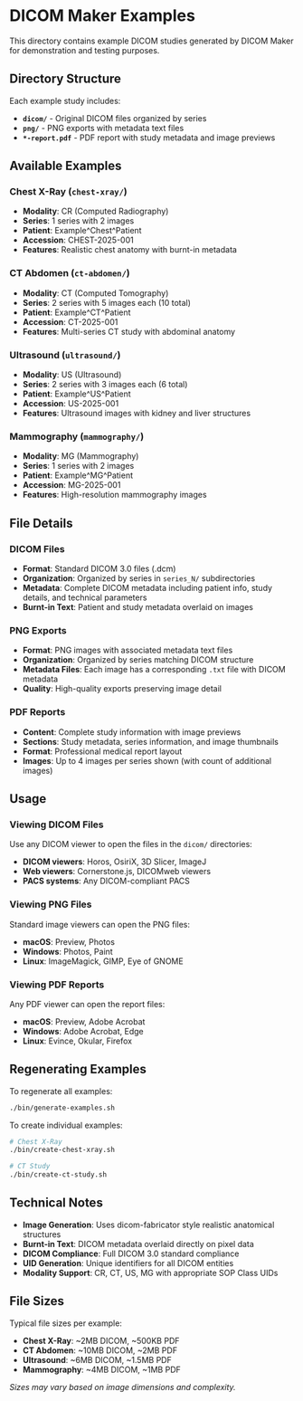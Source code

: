 # DICOM Maker Examples

This directory contains example DICOM studies generated by DICOM Maker for demonstration and testing purposes.

## Directory Structure

Each example study includes:

- **`dicom/`** - Original DICOM files organized by series
- **`png/`** - PNG exports with metadata text files
- **`*-report.pdf`** - PDF report with study metadata and image previews

## Available Examples

### Chest X-Ray (`chest-xray/`)
- **Modality**: CR (Computed Radiography)
- **Series**: 1 series with 2 images
- **Patient**: Example^Chest^Patient
- **Accession**: CHEST-2025-001
- **Features**: Realistic chest anatomy with burnt-in metadata

### CT Abdomen (`ct-abdomen/`)
- **Modality**: CT (Computed Tomography)
- **Series**: 2 series with 5 images each (10 total)
- **Patient**: Example^CT^Patient
- **Accession**: CT-2025-001
- **Features**: Multi-series CT study with abdominal anatomy

### Ultrasound (`ultrasound/`)
- **Modality**: US (Ultrasound)
- **Series**: 2 series with 3 images each (6 total)
- **Patient**: Example^US^Patient
- **Accession**: US-2025-001
- **Features**: Ultrasound images with kidney and liver structures

### Mammography (`mammography/`)
- **Modality**: MG (Mammography)
- **Series**: 1 series with 2 images
- **Patient**: Example^MG^Patient
- **Accession**: MG-2025-001
- **Features**: High-resolution mammography images

## File Details

### DICOM Files
- **Format**: Standard DICOM 3.0 files (.dcm)
- **Organization**: Organized by series in `series_N/` subdirectories
- **Metadata**: Complete DICOM metadata including patient info, study details, and technical parameters
- **Burnt-in Text**: Patient and study metadata overlaid on images

### PNG Exports
- **Format**: PNG images with associated metadata text files
- **Organization**: Organized by series matching DICOM structure
- **Metadata Files**: Each image has a corresponding `.txt` file with DICOM metadata
- **Quality**: High-quality exports preserving image detail

### PDF Reports
- **Content**: Complete study information with image previews
- **Sections**: Study metadata, series information, and image thumbnails
- **Format**: Professional medical report layout
- **Images**: Up to 4 images per series shown (with count of additional images)

## Usage

### Viewing DICOM Files
Use any DICOM viewer to open the files in the `dicom/` directories:
- **DICOM viewers**: Horos, OsiriX, 3D Slicer, ImageJ
- **Web viewers**: Cornerstone.js, DICOMweb viewers
- **PACS systems**: Any DICOM-compliant PACS

### Viewing PNG Files
Standard image viewers can open the PNG files:
- **macOS**: Preview, Photos
- **Windows**: Photos, Paint
- **Linux**: ImageMagick, GIMP, Eye of GNOME

### Viewing PDF Reports
Any PDF viewer can open the report files:
- **macOS**: Preview, Adobe Acrobat
- **Windows**: Adobe Acrobat, Edge
- **Linux**: Evince, Okular, Firefox

## Regenerating Examples

To regenerate all examples:

```bash
./bin/generate-examples.sh
```

To create individual examples:

```bash
# Chest X-Ray
./bin/create-chest-xray.sh

# CT Study
./bin/create-ct-study.sh
```

## Technical Notes

- **Image Generation**: Uses dicom-fabricator style realistic anatomical structures
- **Burnt-in Text**: DICOM metadata overlaid directly on pixel data
- **DICOM Compliance**: Full DICOM 3.0 standard compliance
- **UID Generation**: Unique identifiers for all DICOM entities
- **Modality Support**: CR, CT, US, MG with appropriate SOP Class UIDs

## File Sizes

Typical file sizes per example:
- **Chest X-Ray**: ~2MB DICOM, ~500KB PDF
- **CT Abdomen**: ~10MB DICOM, ~2MB PDF
- **Ultrasound**: ~6MB DICOM, ~1.5MB PDF
- **Mammography**: ~4MB DICOM, ~1MB PDF

*Sizes may vary based on image dimensions and complexity.*
